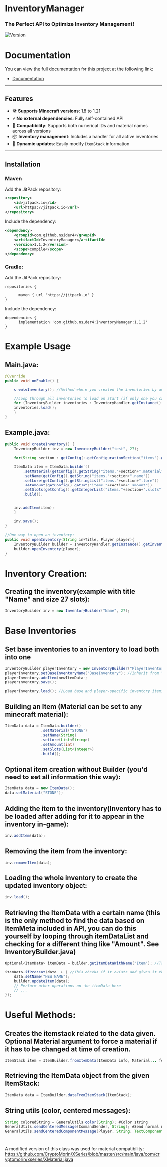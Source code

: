 # InventoryManager  
### The Perfect API to Optimize Inventory Management!

[![Version](https://jitpack.io/v/nsider4/InventoryManager.svg)](https://jitpack.io/#nsider4/InventoryManager)

# Documentation
You can view the full documentation for this project at the following link:
- [Documentation](https://nsider4.github.io/InventoryManager/)

---

## Features  
- 🛠️ **Supports Minecraft versions**: 1.8 to 1.21  
- ⚡ **No external dependencies**: Fully self-contained API  
- 🧩 **Compatibility**: Supports both numerical IDs and material names across all versions  
- 📦 **Inventory management**: Includes a handler for all active inventories  
- 🔄 **Dynamic updates**: Easily modify `ItemStack` information  

---

## Installation

### Maven  
Add the JitPack repository:  
```xml
<repository>
    <id>jitpack.io</id>
    <url>https://jitpack.io</url>
</repository>
```
Include the dependency:
```XML
<dependency>
    <groupId>com.github.nsider4</groupId>
    <artifactId>InventoryManager</artifactId>
    <version>1.1.2</version>
    <scope>compile</scope>
</dependency>
```

### Gradle:
Add the JitPack repository:
```GRADLE
repositories {
	  ...
	  maven { url 'https://jitpack.io' }
}
```
Include the dependency:
```GRADLE
dependencies {
	  implementation 'com.github.nsider4:InventoryManager:1.1.2'
}
```

# Example Usage

## Main.java:
```Java
@Override
public void onEnable() {

    createInventory(); //Method where you created the inventories by adding ItemData objects

    //Loop through all inventories to load on start (if only one you can just call that inventory and load it without loop)
    for (InventoryBuilder inventories : InventoryHandler.getInstance().getInventories().values()) {
	inventories.load();
    }
}
```

## Example.java:
```Java
public void createInventory() {
    InventoryBuilder inv = new InventoryBuilder("test", 27);

    for(String section : getConfig().getConfigurationSection("items").getKeys(false)) {

	ItemData item = ItemData.builder()
		.setMaterial(getConfig().getString("items."+section+".material"))
		.setName(getConfig().getString("items."+section+".name"))
		.setLore(getConfig().getStringList("items."+section+".lore"))
		.setAmount(getConfig().getInt("items."+section+".amount"))
		.setSlots(getConfig().getIntegerList("items."+section+".slots"))
		.build();


	inv.addItem(item);
    }

    inv.save();
}

//One way to open an inventory:
public void openInventory(String invTitle, Player player){
    InventoryBuilder builder = InventoryHandler.getInstance().getInventoryBuilder(invTitle);
    builder.openInventory(player);
}
```

# Inventory Creation:

## Creating the inventory(example with title "Name" and size 27 slots):
```Java
InventoryBuilder inv = new InventoryBuilder("Name", 27);
```

# Base Inventories

## Set base inventories to an inventory to load both into one
```Java
InventoryBuilder playerInventory = new InventoryBuilder("PlayerInventory", 54);
playerInventory.setBaseInventoryName("BaseInventory"); //Inherit from "BaseInventory"
playerInventory.addItem(newItemData);
playerInventory.save();

playerInventory.load(); //Load base and player-specific inventory items
```


## Building an Item (Material can be set to any minecraft material):
```Java
ItemData data = ItemData.builder()
                .setMaterial("STONE")
                .setName(String)
                .setLore(List<String>)
                .setAmount(int)
                .setSlots(List<Integer>)
                .build();
```


## Optional item creation without Builder (you'd need to set all information this way):
```Java
ItemData data = new ItemData();
data.setMaterial("STONE");
```


## Adding the item to the inventory(Inventory has to be loaded after adding for it to appear in the inventory in-game):
```Java
inv.addItem(data);
```


## Removing the item from the inventory:
```Java
inv.removeItem(data);
```


## Loading the whole inventory to create the updated inventory object:
```Java
inv.load();
```


## Retrieving the ItemData with a certain name (this is the only method to find the data based on ItemMeta included in API, you can do this yourself by looping through itemDataList and checking for a different thing like "Amount". See InventoryBuilder.java)
```Java
Optional<ItemData> itemData = builder.getItemDataWithName("Item"); //Trying to get the ItemData with name "Item"

itemData.ifPresent(data -> { //This checks if it exists and gives it the identifier "data"
    data.setName("NEW NAME");
    builder.updateItem(data);
    // Perform other operations on the itemData here
    // ...
});
```


# Useful Methods:

## Creates the itemstack related to the data given. Optional Material argument to force a material if it has to be changed at time of creation.
```Java
ItemStack item = ItemBuilder.fromItemData(ItemData info, Material... forcedMaterial);
```

## Retrieving the ItemData object from the given ItemStack:
```Java
ItemData data = ItemBuilder.dataFromItemStack(ItemStack);
```

## String utils (color, centered messages):
```Java
String coloredString = GeneralUtils.color(String); #Color string
GeneralUtils.sendCenteredMessage(CommandSender, String); #Send normal message centered
GeneralUtils.sendCenteredComponentMessage(Player, String, TextComponent); #Sends centered message that contains normal text + component at end of the string.
```

#
A modified version of this class was used for material compatibility: https://github.com/CryptoMorin/XSeries/blob/master/src/main/java/com/cryptomorin/xseries/XMaterial.java
